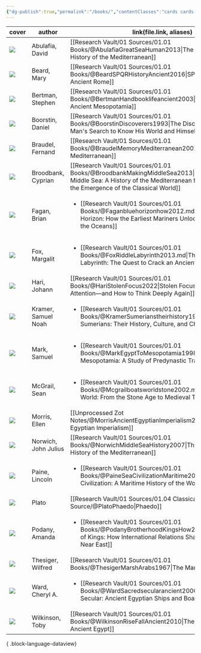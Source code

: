 ```yaml
---
{"dg-publish":true,"permalink":"/books/","contentClasses":"cards cards-cover cards-cover-no-border"}
---
```


| cover                                                                                                    | author               | link(file.link, aliases)                                                                                                                                                                            |
| -------------------------------------------------------------------------------------------------------- | -------------------- | --------------------------------------------------------------------------------------------------------------------------------------------------------------------------------------------------- |
| ![](https://m.media-amazon.com/images/I/61D+7nFkRZL._SL1500_.jpg)                                        | Abulafia, David      | [[Research Vault/01 Sources/01.01 Books/@AbulafiaGreatSeaHuman2013\|The Great Sea: A Human History of the Mediterranean]]                                                                        |
| ![](https://m.media-amazon.com/images/I/71GRXseK-rL._SL1200_.jpg)                                        | Beard, Mary          | [[Research Vault/01 Sources/01.01 Books/@BeardSPQRHistoryAncient2016\|SPQR: A History of Ancient Rome]]                                                                                          |
| ![](https://m.media-amazon.com/images/I/71S5BYlijQL._SL1360_.jpg)                                        | Bertman, Stephen     | [[Research Vault/01 Sources/01.01 Books/@BertmanHandbooklifeancient2003\|Handbook to Life in Ancient Mesopotamia]]                                                                               |
| ![](https://m.media-amazon.com/images/I/51y9-m3WBZL.jpg)                                                 | Boorstin, Daniel     | [[Research Vault/01 Sources/01.01 Books/@BoorstinDiscoverers1993\|The Discoverers: A History of Man's Search to Know His World and Himself]]                                                     |
| ![](https://m.media-amazon.com/images/I/41PeNSKkrVL.jpg)                                                 | Braudel, Fernand     | [[Research Vault/01 Sources/01.01 Books/@BraudelMemoryMediterranean2001\|Memory and the Mediterranean]]                                                                                          |
| ![](https://m.media-amazon.com/images/I/71VcN6Vsl-L._SL1500_.jpg)                                        | Broodbank, Cyprian   | [[Research Vault/01 Sources/01.01 Books/@BroodbankMakingMiddleSea2013\|The Making of the Middle Sea: A History of the Mediterranean from the Beginning to the Emergence of the Classical World]] |
| ![](https://m.media-amazon.com/images/I/91onK9r2m5L._SL1500_.jpg)                                        | Fagan, Brian         | <ul><li>[[Research Vault/01 Sources/01.01 Books/@Faganbluehorizonhow2012.md\\|Beyond the Blue Horizon: How the Earliest Mariners Unlocked the Secrets of the Oceans]]</li></ul>                     |
| ![](https://m.media-amazon.com/images/I/51QAlF2yX0L.jpg)                                                 | Fox, Margalit        | <ul><li>[[Research Vault/01 Sources/01.01 Books/@FoxRiddleLabyrinth2013.md\\|The Riddle of the Labyrinth: The Quest to Crack an Ancient Code]]</li></ul>                                            |
| ![](https://m.media-amazon.com/images/I/71+6rdW61qL._SL1500_.jpg)                                        | Hari, Johann         | [[Research Vault/01 Sources/01.01 Books/@HariStolenFocus2022\|Stolen Focus: Why You Can’t Pay Attention—and How to Think Deeply Again]]                                                          |
| ![](https://m.media-amazon.com/images/I/81ZQWb8CFnL._SL1360_.jpg)                                        | Kramer, Samuel Noah  | <ul><li>[[Research Vault/01 Sources/01.01 Books/@KramerSumerianstheirhistory1963.md\\|The Sumerians: Their History, Culture, and Character]]</li></ul>                                              |
| ![](https://m.media-amazon.com/images/I/51KxuKtrkGL.jpg)                                                 | Mark, Samuel         | <ul><li>[[Research Vault/01 Sources/01.01 Books/@MarkEgyptToMesopotamia1998.md\\|From Egypt to Mesopotamia: A Study of Predynastic Trade Routes]]</li></ul>                                         |
| ![](https://m.media-amazon.com/images/I/51R3Vu32LJL.jpg)                                                 | McGrail, Sean        | <ul><li>[[Research Vault/01 Sources/01.01 Books/@Mcgrailboatsworldstone2002.md\\|Boats of the World: From the Stone Age to Medieval Times]]</li></ul>                                               |
| ![](https://m.media-amazon.com/images/I/51pCfd9PwxL.jpg)                                                 | Morris, Ellen        | [[Unprocessed Zot Notes/@MorrisAncientEgyptianImperialism2018\|Ancient Egyptian Imperialism]]                                                                                                    |
| ![](https://m.media-amazon.com/images/I/51zROGHcIiL.jpg)                                                 | Norwich, John Julius | [[Research Vault/01 Sources/01.01 Books/@NorwichMiddleSeaHistory2007\|The Middle Sea: A History of the Mediterranean]]                                                                           |
| ![](https://m.media-amazon.com/images/I/91Id2S35ZwL._SL1500_.jpg)                                        | Paine, Lincoln       | <ul><li>[[Research Vault/01 Sources/01.01 Books/@PaineSeaCivilizationMaritime2013.md\\|The Sea and Civilization: A Maritime History of the World]]</li></ul>                                        |
| ![](https://m.media-amazon.com/images/I/61yetD2aanL._SL1000_.jpg)                                        | Plato                | [[Research Vault/01 Sources/01.04 Classical Source/@PlatoPhaedo\|Phaedo]]                                                                                                                        |
| ![](https://m.media-amazon.com/images/I/81h5H7XRaXL._SL1360_.jpg)                                        | Podany, Amanda       | <ul><li>[[Research Vault/01 Sources/01.01 Books/@PodanyBrotherhoodKingsHow2012.md\\|Brotherhood of Kings: How International Relations Shaped the Ancient Near East]]</li></ul>                      |
| ![](https://m.media-amazon.com/images/I/61cvX+77YSL._SL1169_.jpg)                                        | Thesiger, Wilfred    | [[Research Vault/01 Sources/01.01 Books/@ThesigerMarshArabs1967\|The Marsh Arabs]]                                                                                                               |
| ![](https://res.cloudinary.com/ducqxvol0/image/upload/v1695481196/Source%20Covers/ward_cover_fyq0ko.png) | Ward, Cheryl A.      | <ul><li>[[Research Vault/01 Sources/01.01 Books/@WardSacredsecularancient2000.md\\|Sacred and Secular: Ancient Egyptian Ships and Boats]]</li></ul>                                                 |
| ![](https://m.media-amazon.com/images/I/61g9Jws4k9L._SL1500_.jpg)                                        | Wilkinson, Toby      | [[Research Vault/01 Sources/01.01 Books/@WilkinsonRiseFallAncient2010\|The Rise and Fall of Ancient Egypt]]                                                                                      |

{ .block-language-dataview}